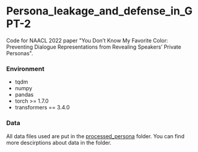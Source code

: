 # Persona_leakage_and_defense_in_GPT-2
Code for NAACL 2022 paper "You Don’t Know My Favorite Color: Preventing Dialogue Representations from Revealing Speakers’ Private Personas".


### Environment

* tqdm
* numpy
* pandas
* torch >= 1.7.0
* transformers == 3.4.0


### Data
All data files used are put in the [processed_persona](https://github.com/HKUST-KnowComp/Persona_leakage_and_defense_in_GPT-2/tree/main/processed_persona) folder. You can find more descirptions about data in the folder.
